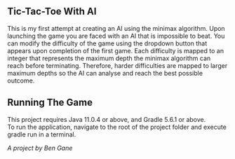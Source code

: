 ## Tic-Tac-Toe With AI
This is my first attempt at creating an AI using the minimax algorithm. 
Upon launching the game you are faced with an AI that is impossible to beat. 
You can modify the difficulty of the game using the dropdown button that appears 
upon completion of the first game. Each difficulty is mapped to an integer that 
represents the maximum depth the minimax algorithm can reach before terminating. Therefore, harder 
difficulties are mapped to larger maximum depths so the AI can analyse and reach the best possible outcome.

## Running The Game
This project requires Java 11.0.4 or above, and Gradle 5.6.1 or above.<br>
To run the application, navigate to the root of the project folder and
execute gradle run in a terminal.

*A project by Ben Gane*
